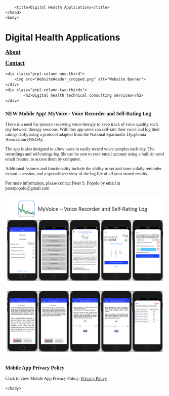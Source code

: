 <!DOCTYPE html>
<html>
	<head>
		<meta charset="UTF-8" />
		<meta name="viewport" content="width=device-width, initial-scale=1, maximum-scale=1, user-scalable=no" />
		<meta http-equiv="X-UA-Compatible" content="IE=edge" />


		<title>Digital Health Applications</title>
	</head>
	<body>

</form>
<div class="prpl-row">
	<div class="prpl-column two-thirds">
			<h1>Digital Health Applications</h1>
	</div>

<p><b><font face="Garamond"><font color="#3300FF"><font size=+1><a href="about.html" target="main">
About</a></font></font></font></b>

<p><b><font face="Garamond"><font color="#3300FF"><font size=+1><a href="contactInfo.html" target="main">
Contact</a></font></font></b>

	<div class="prpl-column one-third">
		<img src="WebsiteHeader_cropped.png" alt="Website Banner">		
	</div>
	<div class="prpl-column two-thirds">
			<h2>Digital health technical consulting services</h2>
	</div>
</div>

<div id="New App Announcement"><h3>NEW Mobile App! MyVoice - Voice Recorder and Self-Rating Log</h3>

<p class="summary">

<p>There is a need for persons receiving voice therapy to keep track of voice quality each day between therapy sessions. With this app users can self-rate their voice and log their ratings daily, using a protocol adapted from the National Spasmodic Dysphonia Association (NSDA).</p> 

<p>The app is also designed to allow users to easily record voice samples each day. The recordings and self-ratings log file can be sent to your email account using a built-in send email feature, to access them by computer.</p>

<p>Additional features and functionality include the ability to set and store a daily reminder to start a session,  and a spreadsheet view of the log file of all your stored  results.</p>

<p>For more information, please contact Peter S. Popolo by email at peterpopolo@gmail.com</p>

<p class="summary">

<div class="prpl-row">
	<div class="prpl-column one-third">
		<img src="Slide4_medium.png" alt="App Screen Shots">
	</div>
	<div class="prpl-column one-third">
		<img src="Slide5_medium.png" alt="App Screen Shots">
	</div>
</div class="prpl-row">

<div id="ResearchProject"><h3>Mobile App Privacy Policy</h3>

<p class="summary">Click to view Mobile App Privacy Policy: <a href="privacy.pdf">Privacy Policy</a></p class="summary">







	</body>
</html>